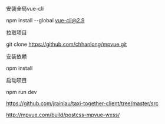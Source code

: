 安装全局vue-cli

npm install --global vue-cli@2.9

拉取项目

git clone https://github.com/chhanlong/mpvue.git

安装依赖

npm install

启动项目

npm run dev

https://github.com/jrainlau/taxi-together-client/tree/master/src

http://mpvue.com/build/postcss-mpvue-wxss/
